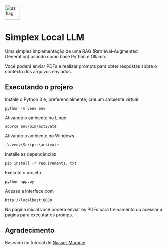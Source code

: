 [<img src="https://em-content.zobj.net/thumbs/120/openmoji/338/flag-united-states_1f1fa-1f1f8.png" alt="us flag" width="48"/>](./README_en.md)

# Simplex Local LLM

Uma simples implementação de uma RAG (Retrieval-Augmented Generation) usando como base Python e Ollama.

Você poderá enviar PDFs e realizar prompts para obter respostas sobre o contexto dos arquivos enviados.

## Executando o projero

Instale o Python 3 e, preferencialmente, crie um ambiente virtual.

``python -m venv env``

Ativando o ambiente no Linux

``source env/bin/activate``

Ativando o ambiente no Windows

``.\.venv\Scripts\activate``

Installe as dependências 

``pip install -r requirements. txt``

Execute o projeto

``python app.py``

Acesse a interface com

``http://localhost:8080``

Na página inicial você poderá enviar os PDFs para treinamento ou acessar a página para executar os promps.

## Agradecimento

Baseado no tutorial de [Nasser Maronie](https://dev.to/nassermaronie/build-your-own-rag-app-a-step-by-step-guide-to-setup-llm-locally-using-ollama-python-and-chromadb-b12).

